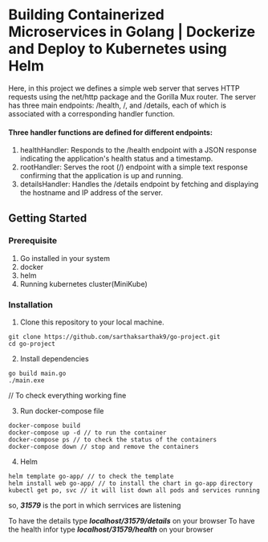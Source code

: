# Building Containerized Microservices in Golang | Dockerize and Deploy to Kubernetes using Helm

Here, in this project we defines a simple web server that serves HTTP requests using the net/http package and the Gorilla Mux router. The server has three main endpoints: /health, /, and /details, each of which is associated with a corresponding handler function.

#### Three handler functions are defined for different endpoints:
1. healthHandler: Responds to the /health endpoint with a JSON response indicating the application's health status and a timestamp.
2. rootHandler: Serves the root (/) endpoint with a simple text response confirming that the application is up and running.
3. detailsHandler: Handles the /details endpoint by fetching and displaying the hostname and IP address of the server.

## Getting Started

### Prerequisite

1. Go installed in your system
2. docker 
3. helm
4. Running kubernetes cluster(MiniKube)


### Installation

1. Clone this repository to your local machine.
```
git clone https://github.com/sarthaksarthak9/go-project.git
cd go-project
```
2. Install dependencies
```
go build main.go
./main.exe
```

// To check everything working fine

3. Run docker-compose file

```
docker-compose build
docker-compose up -d // to run the container
docker-compose ps // to check the status of the containers
docker-compose down // stop and remove the containers 
```

4. Helm
```
helm template go-app/ // to check the template
helm install web go-app/ // to install the chart in go-app directory
kubectl get po, svc // it will list down all pods and services running
```

so, ***31579*** is the port in which serrvices are listening 

To have the details type ***localhost/31579/details*** on your browser
To have the health infor type ***localhost/31579/health*** on your browser






